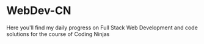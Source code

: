 # WebDev-CN
Here you'll find my daily progress on Full Stack Web Development and code solutions for the course of Coding Ninjas
